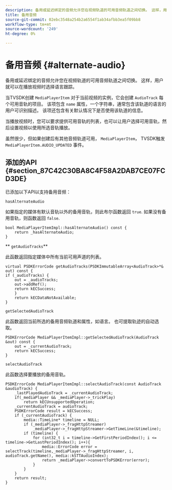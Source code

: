 ```yaml
---
description: 备用或延迟绑定的音频允许您在视频轨道的可用音频轨道之间切换。 这样，用户就可以在播放视频时选择语言跟踪。
title: 备用音频
source-git-commit: 02ebc3548a254b2a6554f1ab34afbb3ea5f09bb8
workflow-type: tm+mt
source-wordcount: '249'
ht-degree: 0%

---
```


# 备用音频 {#alternate-audio}

备用或延迟绑定的音频允许您在视频轨道的可用音频轨道之间切换。 这样，用户就可以在播放视频时选择语言跟踪。

<!--<a id="section_E4F9DC28A2944BD08B4190A7F98A8365"></a>-->

当TVSDK创建 `MediaPlayerItem` 对于当前视频的实例，它会创建 `AudioTrack` 每个可用音轨的项目。 该项包含 `name` 属性，一个字符串，通常包含该轨道的语言的用户可识别描述。 该项还包含有关默认情况下是否使用该轨道的信息。

当播放视频时，您可以要求提供可用音轨的列表，也可以让用户选择可用音轨，然后设置视频以使用所选音轨播放。

虽然很少，但如果创建后有其他音频轨道可用， `MediaPlayerItem`， TVSDK触发 `MediaPlayerItem.AUDIO_UPDATED` 事件。

## 添加的API {#section_87C42C30BA8C4F58A2DAB7CE07FCD3DE}

已添加以下API以支持备用音频：

`hasAlternateAudio`

如果指定的媒体有默认音轨以外的备用音轨，则此布尔函数返回 `true`. 如果没有备用音轨，则函数返回 `false`.

```
bool MediaPlayerItemImpl::hasAlternateAudio() const { 
    return _hasAlternateAudio; 
}
```

** `getAudioTracks`**

此函数返回指定媒体中所有当前可用声道的列表。

```
virtual PSDKErrorCode getAudioTracks(PSDKImmutableArray<AudioTrack>*& out) const { 
if (_audioTracks) { 
    out = _audioTracks; 
    out->addRef(); 
    return kECSuccess; 
    } 
    return kECDataNotAvailable; 
} 
```

`getSelectedAudioTrack`

此函数返回当前所选的备用音频轨道和属性，如语言。 也可提取轨迹的自动选取。

```
PSDKErrorCode MediaPlayerItemImpl::getSelectedAudioTrack(AudioTrack &out) const { 
    out = _currentAudioTrack; 
    return kECSuccess; 
}
```

`selectAudioTrack`

此函数选择要播放的备用音轨。

```
PSDKErrorCode MediaPlayerItemImpl::selectAudioTrack(const AudioTrack &audioTrack) { 
    _lastPlayedAudioTrack = _currentAudioTrack; 
    if(_mediaPlayer && _mediaPlayer->_trickPlay) 
        return kECUnsupportedOperation; 
    _currentAudioTrack = audioTrack; 
    PSDKErrorCode result = kECSuccess; 
    if (_currentAudioTrack) { 
        media::TimeLine* timeline = NULL; 
        if (_mediaPlayer->_fragHttpStreamer) 
            _mediaPlayer->_fragHttpStreamer->GetTimeLine(&timeline); 
        if (timeline) { 
            for (int32_t i = timeline->GetFirstPeriodIndex(); i <= timeline->GetLastPeriodIndex(); i++){ 
                media::ErrorCode error = selectTrack(timeline,_mediaPlayer->_fragHttpStreamer, i, audioTrack.getName(), media::kSTTAudioIndex); 
                return _mediaPlayer->convertToPSDKError(error); 
            } 
        } 
    }   
    return result; 
}
```
